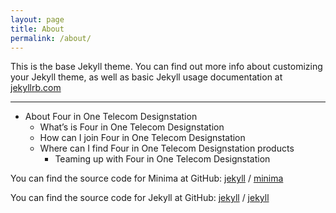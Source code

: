 ```yaml
---
layout: page
title: About
permalink: /about/
---
```


This is the base Jekyll theme. You can find out more info about customizing your Jekyll theme, as well as basic Jekyll usage documentation at [jekyllrb.com](https://jekyllrb.com/)

---
- About Four in One Telecom Designstation
  - What’s is Four in One Telecom Designstation
  - How can I join Four in One Telecom Designstation
  - Where can I find Four in One Telecom Designstation products
    - Teaming up with Four in One Telecom Designstation

You can find the source code for Minima at GitHub:
[jekyll][jekyll-organization] /
[minima](https://github.com/jekyll/minima)

You can find the source code for Jekyll at GitHub:
[jekyll][jekyll-organization] /
[jekyll](https://github.com/jekyll/jekyll)


[jekyll-organization]: https://github.com/jekyll
